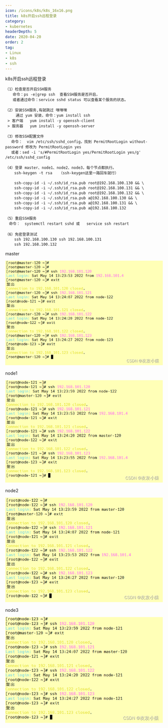 ```yaml
---
icon: /icons/k8s/k8s_16x16.png
title: k8s开启ssh远程登录
category: 
- kubernetes
headerDepth: 5
date: 2020-04-20
order: 2
tag:
- Linux
- k8s
- ssh
---
```


k8s开启ssh远程登录

<!-- more -->

```shell
（1）检查是否开启SSH服务 
　　命令：ps -e|grep ssh  查看SSH服务是否开启，
　　或者通过命令：service sshd status 可以查看某个服务的状态。

（2）安装SSH服务,有就跳过 嘿嘿嘿
 　  通过 yum 安装，命令：yum install ssh
 > 客户端   yum install -y openssh-client
 > 服务器   yum install -y openssh-server
	
（3）修改SSH配置文件
 　命令：  vim /etc/ssh/sshd_config，找到 PermitRootLogin without-password 修改为 PermitRootLogin yes
 　或者：sed -i 's/#PermitRootLogin yes/PermitRootLogin yes/g' /etc/ssh/sshd_config

（4）登录 master、node1、node2、node3，每个节点都执行。
    ssh-keygen -t rsa	（ssh-keygen这里一路回车就行）
    
    ssh-copy-id -i ~/.ssh/id_rsa.pub root@192.168.100.130 && \
    ssh-copy-id -i ~/.ssh/id_rsa.pub root@192.168.100.131 && \
    ssh-copy-id -i ~/.ssh/id_rsa.pub root@192.168.100.132 && \
    ssh-copy-id -i ~/.ssh/id_rsa.pub a@192.168.100.130 && \
    ssh-copy-id -i ~/.ssh/id_rsa.pub a@192.168.100.131 && \
    ssh-copy-id -i ~/.ssh/id_rsa.pub a@192.168.100.132

（5）重启SSH服务
　命令：  systemctl restart sshd 或   service ssh restart
　
（6）免密登录测试
	ssh 192.168.100.130 ssh 192.168.100.131
	ssh 192.168.100.132
```

master

![master](./ssh.assets/d10c357be7044003aebaf7355e8e1aca.png)

node1

![node1](./ssh.assets/22fc1c3113014095a2d21c3d8a912359.png)


node2

![node2](./ssh.assets/8cf73152a78f4f75aeefa52df0a101b3.png)

node3

![node3](./ssh.assets/723c5657a5bb4f9cbbf1adf1434fc759.png)
